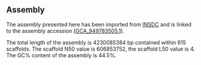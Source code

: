 **Assembly**
--------

The assembly presented here has been imported from [INSDC](http://www.insdc.org) and is linked to the assembly accession [[GCA\_949783505.1](http://www.ebi.ac.uk/ena/data/view/GCA_949783505.1)].

The total length of the assembly is 4230085384 bp contained within 615 scaffolds.
The scaffold N50 value is 606853752, the scaffold L50 value is 4.
The GC% content of the assembly is 44.5%.
